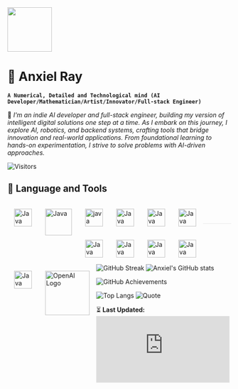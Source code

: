 <img src="https://capsule-render.vercel.app/api?type=waving&color=gradient&height=100&section=header" width="" height="100" top="14px" left="7px">

# 🧠 Anxiel Ray

**`A Numerical, Detailed and Technological mind (AI Developer/Mathematician/Artist/Innovator/Full-stack Engineer)`**

🚀 _I'm an indie AI developer and full-stack engineer, building my version of intelligent digital solutions one step at a time. As I embark on this journey, I explore AI, robotics, and backend systems, crafting tools that bridge innovation and real-world applications. From foundational learning to hands-on experimentation, I strive to solve problems with AI-driven approaches._

![Visitors](https://komarev.com/ghpvc/?username=anxielray&color=blue)

<h2>🧰 Language and Tools</h2>

<img align="left" alt="Java" width="40px" style="margin: 15px;" src="https://cdn.jsdelivr.net/gh/devicons/devicon/icons/git/git-original.svg" />
<img align="left" alt="Java" width="60px" style="margin: 15px" src="https://upload.wikimedia.org/wikipedia/commons/0/05/Go_Logo_Blue.svg" />
<img align="left" alt="java" width="40px" style="margin: 15px" src="https://upload.wikimedia.org/wikipedia/commons/c/c3/Python-logo-notext.svg">
<img align="left" alt="Java" width="40px" style="margin: 15px" src="https://upload.wikimedia.org/wikipedia/commons/6/6a/JavaScript-logo.png" />
<img align="left" alt="Java" width="40px" style="margin: 15px" src="https://upload.wikimedia.org/wikipedia/commons/2/2d/Tensorflow_logo.svg" />
<img align="left" alt="Java" width="40px" style="margin: 15px" src="https://upload.wikimedia.org/wikipedia/commons/1/10/PyTorch_logo_icon.svg" style="margin: 15px" src="https://upload.wikimedia.org/wikipedia/commons/4/46/OpenAI_Logo.svg" />
<img align="left" alt="Java" width="40px" style="margin: 15px" src="https://upload.wikimedia.org/wikipedia/commons/3/38/Jupyter_logo.svg" />
<img align="left" alt="Java" width="40px" style="margin: 15px" src="https://upload.wikimedia.org/wikipedia/commons/3/35/Tux.svg" />
<img align="left" alt="Java" width="40px" style="margin: 15px" src="https://upload.wikimedia.org/wikipedia/commons/a/a7/React-icon.svg" />
<img align="left" alt="Java" width="40px" style="margin: 15px" src="https://upload.wikimedia.org/wikipedia/commons/d/d9/Node.js_logo.svg" />
<img align="left" alt="Java" width="40px" style="margin: 15px" src="https://upload.wikimedia.org/wikipedia/commons/1/19/C_Logo.png" />
<img align="left" width="100px"  color="white" style="margin: 15px;" src="https://img.shields.io/badge/OpenAI-1A1A1A?style=for-the-badge&logo=openai&logoColor=white" style="filter: invert(1);" alt="OpenAI Logo">
<!-- <img align="left" alt="Java" width="160px" style="margin: 10px" src="https://img.shields.io/badge/Hugging%20Face-000000?style=for-the-badge&logo=huggingface&logoColor=white" />
![LangChain](https://img.shields.io/badge/LangChain-005571?style=for-the-badge&logo=chainlink&logoColor=white)  ![Jupyter](https://img.shields.io/badge/Jupyter-F37626?style=for-the-badge&logo=jupyter&logoColor=white)  
![MongoDB](https://img.shields.io/badge/MongoDB-47A248?style=for-the-badge&logo=mongodb&logoColor=white)  ![PostgreSQL](https://img.shields.io/badge/PostgreSQL-336791?style=for-the-badge&logo=postgresql&logoColor=white)  ![AWS](https://img.shields.io/badge/AWS-232F3E?style=for-the-badge&logo=amazon-aws&logoColor=white)   --><br><br>

<hr style="height:1px; border:none; background-color:#bbb; opacity:0.3;">

![GitHub Streak](https://streak-stats.demolab.com?user=anxielray&theme=dark&hide_border=true) ![Anxiel's GitHub stats](https://github-readme-stats.vercel.app/api?username=anxielray&theme=vision-friendly-dark&show_icons=true&v=3)

![GitHub Achievements](https://github-profile-trophy.vercel.app/?username=anxielray&theme=darkhub)

![Top Langs](https://github-readme-stats.vercel.app/api/top-langs/?username=anxielray&layout=compact&theme=vision-friendly-dark)  ![Quote](https://quotes-github-readme.vercel.app/api?type=horizontal&theme=radical)

⏳ **Last Updated:**  
![Live Coding Timer](https://raw.githubusercontent.com/anxielray/anxielray/main/coding_timer.txt)
